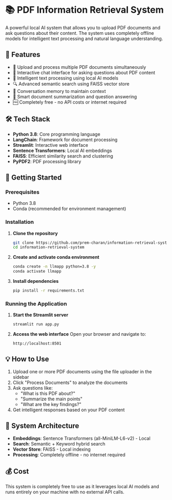 # 📚 PDF Information Retrieval System

A powerful local AI system that allows you to upload PDF documents and ask questions about their content. The system uses completely offline models for intelligent text processing and natural language understanding.

## 🌟 Features

- 📄 Upload and process multiple PDF documents simultaneously
- 💬 Interactive chat interface for asking questions about PDF content
- 🧠 Intelligent text processing using local AI models
- 🔍 Advanced semantic search using FAISS vector store
- 💾 Conversation memory to maintain context
- 🎯 Smart document summarization and question answering
- 🆓 Completely free - no API costs or internet required

## 🛠️ Tech Stack

- **Python 3.8**: Core programming language
- **LangChain**: Framework for document processing
- **Streamlit**: Interactive web interface
- **Sentence Transformers**: Local AI embeddings
- **FAISS**: Efficient similarity search and clustering
- **PyPDF2**: PDF processing library

## 🚀 Getting Started

### Prerequisites

- Python 3.8
- Conda (recommended for environment management)

### Installation

1. **Clone the repository**

   ```bash
   git clone https://github.com/prem-charan/information-retrieval-system-using-PaLM2.git
   cd information-retrieval-system
   ```

2. **Create and activate conda environment**

   ```bash
   conda create -n llmapp python=3.8 -y
   conda activate llmapp
   ```

3. **Install dependencies**
   ```bash
   pip install -r requirements.txt
   ```

### Running the Application

1. **Start the Streamlit server**

   ```bash
   streamlit run app.py
   ```

2. **Access the web interface**
   Open your browser and navigate to:
   ```
   http://localhost:8501
   ```

## 💡 How to Use

1. Upload one or more PDF documents using the file uploader in the sidebar
2. Click "Process Documents" to analyze the documents
3. Ask questions like:
   - "What is this PDF about?"
   - "Summarize the main points"
   - "What are the key findings?"
4. Get intelligent responses based on your PDF content

## 🔧 System Architecture

- **Embeddings**: Sentence Transformers (all-MiniLM-L6-v2) - Local
- **Search**: Semantic + Keyword hybrid search
- **Vector Store**: FAISS - Local indexing
- **Processing**: Completely offline - no internet required

## 💰 Cost

This system is completely free to use as it leverages local AI models and runs entirely on your machine with no external API calls.
